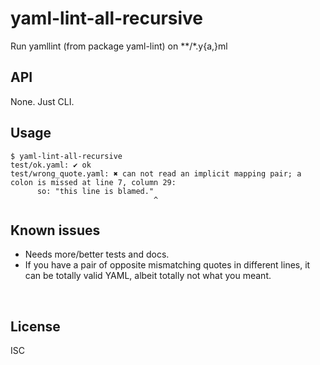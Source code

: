 ﻿
<!--#echo json="package.json" key="name" underline="=" -->
yaml-lint-all-recursive
=======================
<!--/#echo -->

<!--#echo json="package.json" key="description" -->
Run yamllint (from package yaml-lint) on **/*.y{a,}ml
<!--/#echo -->



API
---

None. Just CLI.


Usage
-----

```text
$ yaml-lint-all-recursive
test/ok.yaml: ✔ ok
test/wrong_quote.yaml: ✖ can not read an implicit mapping pair; a colon is missed at line 7, column 29:
      so: "this line is blamed."
                                ^
```


<!--#toc stop="scan" -->



Known issues
------------

* Needs more/better tests and docs.
* If you have a pair of opposite mismatching quotes in different lines,
  it can be totally valid YAML, albeit totally not what you meant.




&nbsp;


License
-------
<!--#echo json="package.json" key=".license" -->
ISC
<!--/#echo -->
